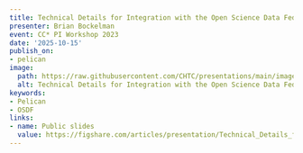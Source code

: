 ```yaml
---
title: Technical Details for Integration with the Open Science Data Federation
presenter: Brian Bockelman
event: CC* PI Workshop 2023
date: '2025-10-15'
publish_on:
- pelican
image:
  path: https://raw.githubusercontent.com/CHTC/presentations/main/images/technical-osdf-integration-details-ccstar-2023.png
  alt: Technical Details for Integration with the Open Science Data Federation
keywords:
- Pelican
- OSDF
links:
- name: Public slides
  value: https://figshare.com/articles/presentation/Technical_Details_for_Integration_with_the_Open_Science_Data_Federation_-_CC_PI_Workshop_2023/24312646
---
```

